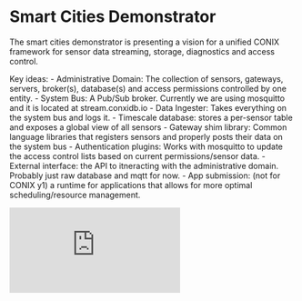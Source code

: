 Smart Cities Demonstrator
=========================

The smart cities demonstrator is presenting a vision for a unified CONIX framework
for sensor data streaming, storage, diagnostics and access control. 

Key ideas:
        - Administrative Domain: The collection of sensors, gateways, servers, broker(s), database(s) and access permissions controlled by one entity.
        - System Bus: A Pub/Sub broker. Currently we are using mosquitto and it is located at stream.conxidb.io
        - Data Ingester: Takes everything on the system bus and logs it.
        - Timescale database: stores a per-sensor table and exposes a global view of all sensors
        - Gateway shim library: Common language libraries that registers sensors and properly posts their data on the system bus
        - Authentication plugins: Works with mosquitto to update the access control lists based on current permissions/sensor data.
        - External interface: the API to itneracting with the administrative domain. Probably just raw database and mqtt for now.
        - App submission: (not for CONIX y1) a runtime for applications that allows for more optimal scheduling/resource management.

![Roughly sketched architecture](https://github.com/conix-center/smart-cities-demo/raw/master/media/arch.pdf)
    

